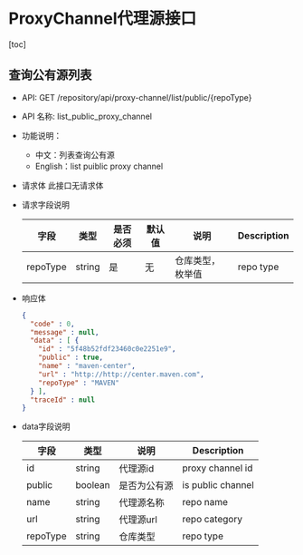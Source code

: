 # ProxyChannel代理源接口

[toc]

## 查询公有源列表

- API: GET /repository/api/proxy-channel/list/public/{repoType}
- API 名称: list_public_proxy_channel
- 功能说明：
  - 中文：列表查询公有源
  - English：list puiblic proxy channel
- 请求体
  此接口无请求体
- 请求字段说明

  |字段|类型|是否必须|默认值|说明|Description|
  |---|---|---|---|---|---|
  |repoType|string|是|无|仓库类型，枚举值|repo type|

- 响应体

  ```json
  {
    "code" : 0,
    "message" : null,
    "data" : [ {
      "id" : "5f48b52fdf23460c0e2251e9",
      "public" : true,
      "name" : "maven-center",
      "url" : "http://http://center.maven.com",
      "repoType" : "MAVEN"
    } ],
    "traceId" : null
  }
  ```

- data字段说明

  |字段|类型|说明|Description|
  |---|---|---|---|
  |id|string|代理源id|proxy channel id|
  |public|boolean|是否为公有源|is public channel|
  |name|string|代理源名称|repo name|
  |url|string|代理源url|repo category|
  |repoType|string|仓库类型|repo type|

